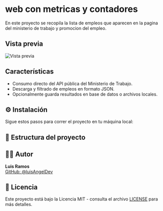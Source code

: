 # web con metricas y contadores

En este proyecto se recopila la lista de empleos que aparecen en la pagina del ministerio de trabajo y promocion del empleo.

## Vista previa
![Vista previa](screenshots/trabajosMTPE.PNG.PNG)

## Características

- Consumo directo del API pública del Ministerio de Trabajo.
- Descarga y filtrado de empleos en formato JSON.
- Opcionalmente guarda resultados en base de datos o archivos locales.


## ⚙️ Instalación

Sigue estos pasos para correr el proyecto en tu máquina local:


## 📂 Estructura del proyecto


## 👨‍💻 Autor

**Luis Ramos**  
[GitHub: @luisAngelDev](https://github.com/luisAngelDev) 

## 📄 Licencia
Este proyecto está bajo la Licencia MIT - consulta el archivo [LICENSE](./LICENSE) para más detalles.
